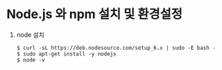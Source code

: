 # Node.js 와 npm 설치 및 환경설정
1. node 설치
    ```
    $ curl -sL https://deb.nodesource.com/setup_6.x | sudo -E bash -
    $ sudo apt-get install -y nodejs
    $ node -v
    ```